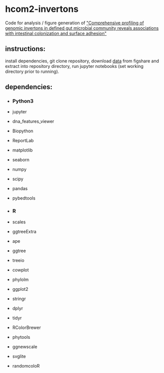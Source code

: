 # hcom2-invertons
Code for analysis / figure generation of ["Comprehensive profiling of genomic invertons in defined gut microbial community reveals associations with intestinal colonization and surface adhesion"](https://www.biorxiv.org/content/10.1101/2024.06.01.596983v1)

## instructions:
install dependencies, git clone repository, download [data](https://figshare.com/articles/dataset/hcom2-invertons/26060878) from figshare and extract into repository directory, run jupyter notebooks (set working directory prior to running).

## dependencies:
* ### Python3
* jupyter
* dna_features_viewer
* Biopython
* ReportLab
* matplotlib
* seaborn
* numpy
* scipy
* pandas
* pybedtools

* ### R
* scales
* ggtreeExtra
* ape
* ggtree
* treeio
* cowplot
* phylolm
* ggplot2
* stringr
* dplyr
* tidyr
* RColorBrewer
* phytools
* ggnewscale
* svglite
* randomcoloR
